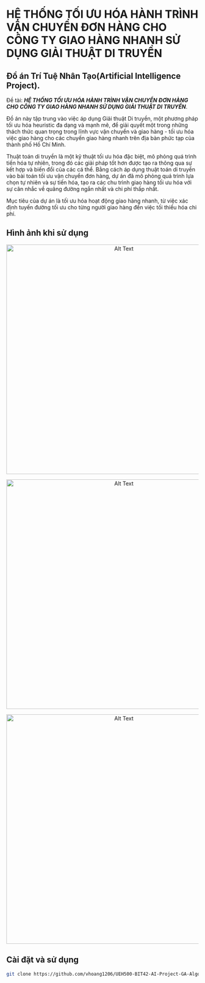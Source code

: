 # <span style="text-transform: uppercase;">HỆ THỐNG TỐI ƯU HÓA HÀNH TRÌNH VẬN CHUYỂN ĐƠN HÀNG CHO CÔNG TY GIAO HÀNG NHANH SỬ DỤNG GIẢI THUẬT DI TRUYỀN</span>

## Đồ án Trí Tuệ Nhân Tạo(Artificial Intelligence Project).
Đề tài: <span style="text-transform: uppercase;">***HỆ THỐNG TỐI ƯU HÓA HÀNH TRÌNH VẬN CHUYỂN ĐƠN HÀNG CHO CÔNG TY GIAO HÀNG NHANH SỬ DỤNG GIẢI THUẬT DI TRUYỀN***</span>.

Đồ án này tập trung vào việc áp dụng Giải thuật Di truyền, một phương pháp tối ưu hóa heuristic đa dạng và mạnh mẽ, để giải quyết một trong những thách thức quan trọng trong lĩnh vực vận chuyển và giao hàng - tối ưu hóa việc giao hàng cho các chuyến giao hàng nhanh trên địa bàn phức tạp của thành phố Hồ Chí Minh.

Thuật toán di truyền là một kỹ thuật tối ưu hóa đặc biệt, mô phỏng quá trình tiến hóa tự nhiên, trong đó các giải pháp tốt hơn được tạo ra thông qua sự kết hợp và biến đổi của các cá thể. Bằng cách áp dụng thuật toán di truyền vào bài toán tối ưu vận chuyển đơn hàng, dự án đã  mô phỏng quá trình lựa chọn tự nhiên và sự tiến hóa, tạo ra các chu trình giao hàng tối ưu hóa với sự cân nhắc về quãng đường ngắn nhất và chi phí thấp nhất.

Mục tiêu của dự án là tối ưu hóa hoạt động giao hàng nhanh, từ việc xác định tuyến đường tối ưu cho từng người giao hàng đến việc tối thiểu hóa chi phí. 

## Hình ảnh khi sử dụng 

<p align="center">
  <img src="https://github.com/vhoang1206/UEH500-BIT42-AI-Project-GA-Algorithm-VRP/blob/main/Images/Picture1.png" alt="Alt Text" width = 600>
</p>
<p align="center">
  <img src="https://github.com/vhoang1206/UEH500-BIT42-AI-Project-GA-Algorithm-VRP/blob/main/Images/Picture2.png" alt="Alt Text" width = 600>
</p>
<p align="center">
  <img src="https://github.com/vhoang1206/UEH500-BIT42-AI-Project-GA-Algorithm-VRP/blob/main/Images/Picture3.png" alt="Alt Text" width = 600>
</p>

## Cài đặt và sử dụng
```bash
git clone https://github.com/vhoang1206/UEH500-BIT42-AI-Project-GA-Algorithm-VRP.git
```
